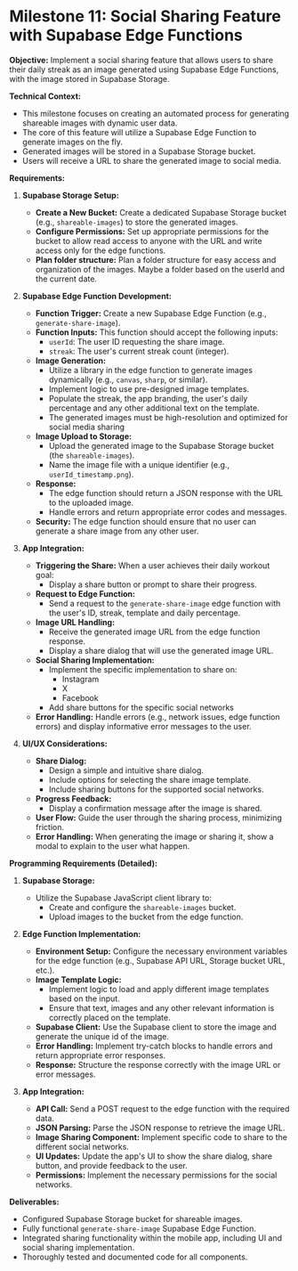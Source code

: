 # Milestone 11: Social Sharing Feature with Supabase Edge Functions

**Objective:** Implement a social sharing feature that allows users to share their daily streak as an image generated using Supabase Edge Functions, with the image stored in Supabase Storage.

**Technical Context:**

*   This milestone focuses on creating an automated process for generating shareable images with dynamic user data.
*   The core of this feature will utilize a Supabase Edge Function to generate images on the fly.
*   Generated images will be stored in a Supabase Storage bucket.
*   Users will receive a URL to share the generated image to social media.

**Requirements:**

1.  **Supabase Storage Setup:**
    *   **Create a New Bucket:** Create a dedicated Supabase Storage bucket (e.g., `shareable-images`) to store the generated images.
    *   **Configure Permissions:** Set up appropriate permissions for the bucket to allow read access to anyone with the URL and write access only for the edge functions.
    *   **Plan folder structure:** Plan a folder structure for easy access and organization of the images. Maybe a folder based on the userId and the current date.

2.  **Supabase Edge Function Development:**
    *   **Function Trigger:** Create a new Supabase Edge Function (e.g., `generate-share-image`).
    *   **Function Inputs:** This function should accept the following inputs:
        *   `userId`: The user ID requesting the share image.
        *   `streak`: The user's current streak count (integer).
    *   **Image Generation:**
        *   Utilize a library in the edge function to generate images dynamically (e.g., `canvas`, `sharp`, or similar).
        *   Implement logic to use pre-designed image templates.
        *   Populate the streak, the app branding, the user's daily percentage and any other additional text on the template.
        *    The generated images must be high-resolution and optimized for social media sharing
    *   **Image Upload to Storage:**
        *   Upload the generated image to the Supabase Storage bucket (the `shareable-images`).
        *   Name the image file with a unique identifier (e.g., `userId_timestamp.png`).
    *   **Response:**
        *   The edge function should return a JSON response with the URL to the uploaded image.
        *   Handle errors and return appropriate error codes and messages.
    *   **Security:** The edge function should ensure that no user can generate a share image from any other user.

3.  **App Integration:**
    *   **Triggering the Share:** When a user achieves their daily workout goal:
        *   Display a share button or prompt to share their progress.
    *   **Request to Edge Function:**
        *   Send a request to the `generate-share-image` edge function with the user's ID, streak, template and daily percentage.
    *   **Image URL Handling:**
        *   Receive the generated image URL from the edge function response.
        *   Display a share dialog that will use the generated image URL.
    *   **Social Sharing Implementation:**
         * Implement the specific implementation to share on:
             * Instagram
             * X
             * Facebook
        * Add share buttons for the specific social networks
    *    **Error Handling:** Handle errors (e.g., network issues, edge function errors) and display informative error messages to the user.

4.  **UI/UX Considerations:**
    *   **Share Dialog:**
        *   Design a simple and intuitive share dialog.
        *   Include options for selecting the share image template.
        *   Include sharing buttons for the supported social networks.
    *   **Progress Feedback:**
        *   Display a confirmation message after the image is shared.
    *    **User Flow:** Guide the user through the sharing process, minimizing friction.
    *   **Error Handling:** When generating the image or sharing it, show a modal to explain to the user what happen.

**Programming Requirements (Detailed):**

1.  **Supabase Storage:**
    *   Utilize the Supabase JavaScript client library to:
        *   Create and configure the `shareable-images` bucket.
        *   Upload images to the bucket from the edge function.

2.  **Edge Function Implementation:**
    *   **Environment Setup:** Configure the necessary environment variables for the edge function (e.g., Supabase API URL, Storage bucket URL, etc.).
    *   **Image Template Logic:**
        *   Implement logic to load and apply different image templates based on the input.
        *   Ensure that text, images and any other relevant information is correctly placed on the template.
    *   **Supabase Client:** Use the Supabase client to store the image and generate the unique id of the image.
    *   **Error Handling:** Implement try-catch blocks to handle errors and return appropriate error responses.
    *   **Response:** Structure the response correctly with the image URL or error messages.

3.  **App Integration:**
    *   **API Call:** Send a POST request to the edge function with the required data.
    *   **JSON Parsing:** Parse the JSON response to retrieve the image URL.
    *   **Image Sharing Component:** Implement specific code to share to the different social networks.
    *   **UI Updates:** Update the app's UI to show the share dialog, share button, and provide feedback to the user.
    *    **Permissions:** Implement the necessary permissions for the social networks.

**Deliverables:**

*   Configured Supabase Storage bucket for shareable images.
*   Fully functional `generate-share-image` Supabase Edge Function.
*   Integrated sharing functionality within the mobile app, including UI and social sharing implementation.
*   Thoroughly tested and documented code for all components.
